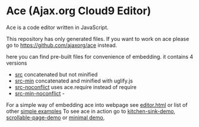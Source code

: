 Ace (Ajax.org Cloud9 Editor)
============================

Ace is a code editor written in JavaScript.

This repository has only generated files.
If you want to work on ace please go to https://github.com/ajaxorg/ace instead.


here you can find pre-built files for convenience of embedding.
it contains 4 versions
 * [src](https://github.com/ajaxorg/ace-builds/tree/master/src)              concatenated but not minified
 * [src-min](https://github.com/ajaxorg/ace-builds/tree/master/src-min)      concatenated and minified with uglify.js
 * [src-noconflict](https://github.com/ajaxorg/ace-builds/tree/master/src-noconflict)      uses ace.require instead of require
 * [src-min-noconflict](https://github.com/ajaxorg/ace-builds/tree/master/src-min-noconflict)      -


For a simple way of embedding ace into webpage see [editor.html](https://github.com/ajaxorg/ace-builds/blob/master/editor.html) or list of other [simple examples](https://github.com/ajaxorg/ace-builds/tree/master/demo)
To see ace in action go to [kitchen-sink-demo](http://ajaxorg.github.com/ace-builds/kitchen-sink.html), [scrollable-page-demo](http://ajaxorg.github.com/ace-builds/demo/scrollable-page.html) or [minimal demo](http://ajaxorg.github.com/ace-builds/editor.html),


